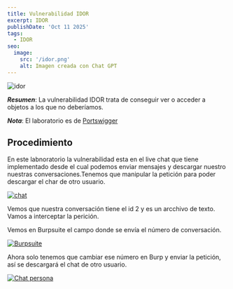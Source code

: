 ```yaml
---
title: Vulnerabilidad IDOR
excerpt: IDOR
publishDate: 'Oct 11 2025'
tags:
  - IDOR
seo:
  image:
    src: '/idor.png'
    alt: Imagen creada con Chat GPT
---
```


![idor](/idor.png)

***Resumen***: La vulnerabilidad IDOR trata de conseguir ver o acceder a objetos a los que no deberíamos.

***Nota***: El laboratorio es de [Portswigger](https://portswigger.net/web-security/access-control/lab-insecure-direct-object-references)

## Procedimiento

En este labnoratorio la vulnerabilidad esta en el live chat que tiene implementado desde el cual podemos enviar mensajes y descargar nuestro nuestras conversaciones.Tenemos que manipular la petición para poder descargar el char de otro usuario.

[![chat](/chat_IDOR.png)](/chat_IDOR.png)

Vemos que nuestra conversación tiene el id 2 y es un arcchivo de texto. Vamos a interceptar la perición.

Vemos en Burpsuite el campo donde se envía el número de conversación.

[![Burpsuite](/Burp_IDOR.png)](/Burp_IDOR.png)

Ahora solo tenemos que cambiar ese número en Burp y enviar la petición, así se descargará el chat de otro usuario.

[![Chat persona](/chat_persona_IDOR.png)](/chat_persona_IDOR.png)


